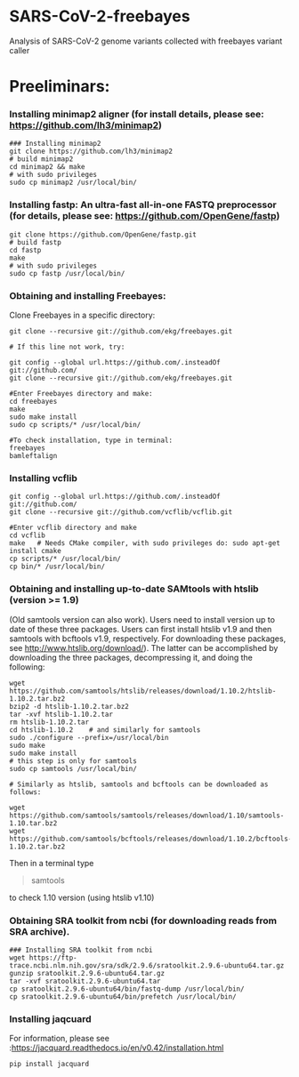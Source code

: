 # SARS-CoV-2-freebayes
Analysis of SARS-CoV-2 genome variants collected with freebayes variant caller

# Preeliminars: 

### Installing minimap2 aligner (for install details, please see: https://github.com/lh3/minimap2)
```
### Installing minimap2
git clone https://github.com/lh3/minimap2
# build minimap2
cd minimap2 && make
# with sudo privileges
sudo cp minimap2 /usr/local/bin/
```

### Installing fastp: An ultra-fast all-in-one FASTQ preprocessor (for details, please see: https://github.com/OpenGene/fastp)
```
git clone https://github.com/OpenGene/fastp.git
# build fastp
cd fastp
make
# with sudo privileges
sudo cp fastp /usr/local/bin/
```

### Obtaining and installing Freebayes:
Clone Freebayes in a specific directory: 
```
git clone --recursive git://github.com/ekg/freebayes.git

# If this line not work, try:

git config --global url.https://github.com/.insteadOf git://github.com/
git clone --recursive git://github.com/ekg/freebayes.git

#Enter Freebayes directory and make:
cd freebayes
make
sudo make install
sudo cp scripts/* /usr/local/bin/

#To check installation, type in terminal:
freebayes
bamleftalign
```

### Installing vcflib
```
git config --global url.https://github.com/.insteadOf git://github.com/
git clone --recursive git://github.com/vcflib/vcflib.git

#Enter vcflib directory and make
cd vcflib
make   # Needs CMake compiler, with sudo privileges do: sudo apt-get install cmake
cp scripts/* /usr/local/bin/
cp bin/* /usr/local/bin/
```

### Obtaining and installing up-to-date SAMtools with htslib (version >= 1.9)
(Old samtools version can also work). Users need to install version up to date of these three packages. Users can first install htslib v1.9 and then samtools with bcftools v1.9, respectively. For downloading these packages, see http://www.htslib.org/download/). The latter can be accomplished by downloading the three packages, decompressing it, and doing the following:
```
wget https://github.com/samtools/htslib/releases/download/1.10.2/htslib-1.10.2.tar.bz2
bzip2 -d htslib-1.10.2.tar.bz2
tar -xvf htslib-1.10.2.tar
rm htslib-1.10.2.tar
cd htslib-1.10.2    # and similarly for samtools
sudo ./configure --prefix=/usr/local/bin
sudo make
sudo make install
# this step is only for samtools
sudo cp samtools /usr/local/bin/

# Similarly as htslib, samtools and bcftools can be downloaded as follows:

wget https://github.com/samtools/samtools/releases/download/1.10/samtools-1.10.tar.bz2
wget https://github.com/samtools/bcftools/releases/download/1.10.2/bcftools-1.10.2.tar.bz2
```

Then in a terminal type
>samtools

to check 1.10 version (using htslib v1.10)

### Obtaining SRA toolkit from ncbi (for downloading reads from SRA archive).
```
### Installing SRA toolkit from ncbi
wget https://ftp-trace.ncbi.nlm.nih.gov/sra/sdk/2.9.6/sratoolkit.2.9.6-ubuntu64.tar.gz
gunzip sratoolkit.2.9.6-ubuntu64.tar.gz
tar -xvf sratoolkit.2.9.6-ubuntu64.tar
cp sratoolkit.2.9.6-ubuntu64/bin/fastq-dump /usr/local/bin/
cp sratoolkit.2.9.6-ubuntu64/bin/prefetch /usr/local/bin/
```

### Installing jaqcuard
For information, please see :https://jacquard.readthedocs.io/en/v0.42/installation.html
```
pip install jacquard
```
